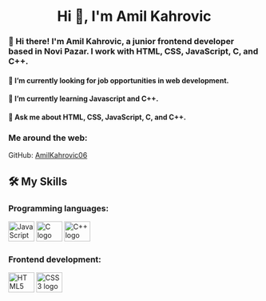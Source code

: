 <h1 align="center">Hi 👋, I'm Amil Kahrovic</h1>

<h3>👋 Hi there! I'm Amil Kahrovic, a junior frontend developer based in Novi Pazar. I work with HTML, CSS, JavaScript, C, and C++.</h3>

<h4>🔭 I’m currently looking for job opportunities in web development.</h4>

<h4>🌱 I’m currently learning Javascript and C++.</h4>

<h4>💬 Ask me about HTML, CSS, JavaScript, C, and C++.</h4>

<h3>Me around the web:</h3>
<p>GitHub: <a href="https://github.com/AmilKahrovic06">AmilKahrovic06</a></p>

<h2>🛠️ My Skills</h2>

<h3>Programming languages:</h3>
<p>
  <img src="https://cdn.jsdelivr.net/gh/devicons/devicon/icons/javascript/javascript-original.svg" height="40" width="52" alt="JavaScript logo" />
  <img src="https://cdn.jsdelivr.net/gh/devicons/devicon/icons/c/c-original.svg" height="40" width="52" alt="C logo" />
  <img src="https://cdn.jsdelivr.net/gh/devicons/devicon/icons/cplusplus/cplusplus-original.svg" height="40" width="52" alt="C++ logo" />
</p>

<h3>Frontend development:</h3>
<p>
  <img src="https://cdn.jsdelivr.net/gh/devicons/devicon/icons/html5/html5-original.svg" height="40" width="52" alt="HTML5 logo" />
  <img src="https://cdn.jsdelivr.net/gh/devicons/devicon/icons/css3/css3-original.svg" height="40" width="52" alt="CSS3 logo" />
</p>




